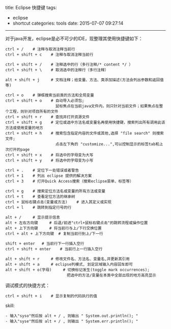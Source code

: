 title: Eclipse 快捷键
tags:
  - eclipse
  - shortcut
categories: tools
date: 2015-07-07 09:27:14
---
对于java开发，eclipse是必不可少的IDE，现整理其使用快捷键如下：

	ctrl + / 	# 注释与取消注释当前行
	ctrl + shift + c 	# 注释与取消注释当前行

    ctrl + shift + /    # 注释选中的行（多行注释/* content */ ）
    ctrl + shift + \    # 取消选中的注释行（多行注释）

	alt + shift + j 	# 文档注释；给变量、方法、类添加描述(方法会列出参数和返回值等)
	
	ctrl + o 	# 弹框搜索当前类的方法和全局变量
	ctrl + shift + o 	# 自动导入必须包;
						  鼠标焦点在当前java文件内，则只针对当前文件；如果焦点在整个工程，则针对项目所有的文件
	ctrl + shift + r 	# 查找并打开资源文件
	ctrl + shift + g 	# 定位或选中方法名或变量名再使用快捷键，搜索列出所有调用此该方法或使用变量的地方
	ctrl + shift + h 	# 搜索包含指定内容的文件或其他,选择 "file search" 则搜索文件;
 						  点击左下角的 "customize...",可以控制显示的标签tab和上次打开的page
    ctrl + shift + x    # 将选中的字母变为大写
    ctrl + shift + y    # 将选中的字母变为小写
    
<!-- more -->

    ctrl + .	# 定位下一处错误或者警告
    ctrl + 1 	# 列出 eclipse 提供的解决方案
    ctrl + 3 	# 打开Quick Access搜索（搜索eclipse菜单、标签等）

    ctrl + g 	# 搜索定位方法名或变量的所有方法或变量
    ctrl + t 	# 查看定位方法的继承树
    ctrl + 鼠标右键点击(变量或方法) 	# 进入其定义或实现
    ctrl + l 	# 跳转到指定行号的行
    
    alt + / 	# 显示提示信息
    alt + 左右方向键 	# 后退/前进"ctrl+鼠标右键点击"的跳转流程或操作位置
    alt + 上下方向键 	# 将当前行与上/下行交换位置
    ctrl + alt + 上下方向键 	# 复制当前行到上/下一行

    shift + enter 	# 当前行下一行插入空行
    ctrl + shift + enter 	# 当前行上一行插入空行

    alt + shift + r 	# 修改文件名、方法名、变量名,并更新其引用
    alt + shift + a 	# eclipse列模式, 划定区域输入内容回车即可
    alt + shift + o(字母)     # 切换标记发生(toggle mark occurrences);
                               把选中的方法/变量在本类中全部出现的地方高亮显示

调试模式的快捷方式：
	
    ctrl + shift + i 	# 显示复制的代码执行的值

skill:

    - 输入"syso"然后按 alt + / , 则输出 " System.out.println(); "
    - 输入"syse"然后按 alt + / , 则输出 " System.err.println(); "